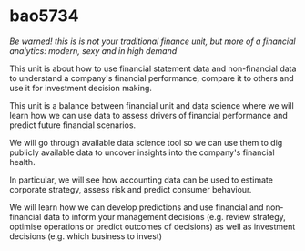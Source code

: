# bao5734

*Be warned! this is is not your traditional finance unit, but more of a financial analytics: modern, sexy and in high demand*

This unit is about how to use financial statement data and non-financial data to understand a company's financial performance, compare it to others and use it for investment decision making.

This unit is a balance between financial unit and data science where we will learn how we can use data to assess drivers of financial performance and predict future financial scenarios. 

We will go through available data science tool so we can use them to dig publicly available data to uncover insights into the company's financial health. 

In particular, we will see how accounting data can be used to estimate corporate strategy, assess risk and predict consumer behaviour. 


We will learn how we can develop predictions and use financial and non-financial data to inform your management decisions (e.g. review strategy, optimise operations or predict outcomes of decisions) as well as investment decisions (e.g. which business to invest)
